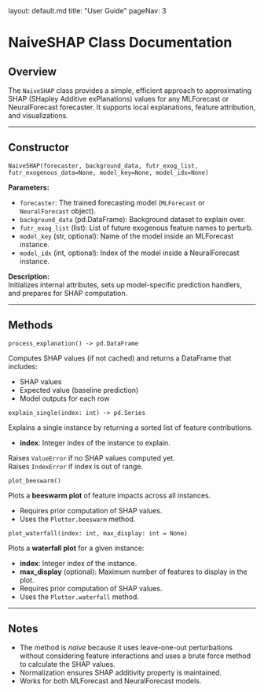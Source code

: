 <frontmatter>
layout: default.md
title: "User Guide"
pageNav: 3
</frontmatter>

# NaiveSHAP Class Documentation

## Overview

The `NaiveSHAP` class provides a simple, efficient approach to approximating SHAP (SHapley Additive exPlanations) values for any MLForecast or NeuralForecast forecaster. It supports local explanations, feature attribution, and visualizations.

---

## Constructor

`NaiveSHAP(forecaster, background_data, futr_exog_list, futr_exogenous_data=None, model_key=None, model_idx=None)`

**Parameters:**

- `forecaster`: The trained forecasting model (`MLForecast` or `NeuralForecast` object).
- `background_data` (pd.DataFrame): Background dataset to explain over.
- `futr_exog_list` (list): List of future exogenous feature names to perturb.
- `model_key` (str, optional): Name of the model inside an MLForecast instance.
- `model_idx` (int, optional): Index of the model inside a NeuralForecast instance.

**Description:**  
Initializes internal attributes, sets up model-specific prediction handlers, and prepares for SHAP computation.

---

## Methods

`process_explanation() -> pd.DataFrame`

Computes SHAP values (if not cached) and returns a DataFrame that includes:

- SHAP values
- Expected value (baseline prediction)
- Model outputs for each row

`explain_single(index: int) -> pd.Series`

Explains a single instance by returning a sorted list of feature contributions.

- **index**: Integer index of the instance to explain.

Raises `ValueError` if no SHAP values computed yet.  
Raises `IndexError` if index is out of range.

`plot_beeswarm()`

Plots a **beeswarm plot** of feature impacts across all instances.

- Requires prior computation of SHAP values.
- Uses the `Plotter.beeswarm` method.

`plot_waterfall(index: int, max_display: int = None)`

Plots a **waterfall plot** for a given instance:

- **index**: Integer index of the instance.
- **max_display** (optional): Maximum number of features to display in the plot.
- Requires prior computation of SHAP values.
- Uses the `Plotter.waterfall` method.

---

## Notes

- The method is _naive_ because it uses leave-one-out perturbations without considering feature interactions and uses a brute force method to calculate the SHAP values.
- Normalization ensures SHAP additivity property is maintained.
- Works for both MLForecast and NeuralForecast models.

